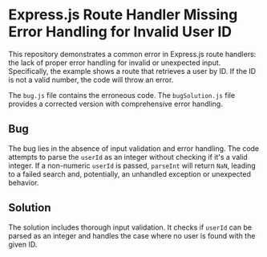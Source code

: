 # Express.js Route Handler Missing Error Handling for Invalid User ID

This repository demonstrates a common error in Express.js route handlers: the lack of proper error handling for invalid or unexpected input. Specifically, the example shows a route that retrieves a user by ID.  If the ID is not a valid number, the code will throw an error.

The `bug.js` file contains the erroneous code. The `bugSolution.js` file provides a corrected version with comprehensive error handling.

## Bug

The bug lies in the absence of input validation and error handling.  The code attempts to parse the `userId` as an integer without checking if it's a valid integer. If a non-numeric `userId` is passed, `parseInt` will return `NaN`, leading to a failed search and, potentially, an unhandled exception or unexpected behavior. 

## Solution

The solution includes thorough input validation. It checks if `userId` can be parsed as an integer and handles the case where no user is found with the given ID.